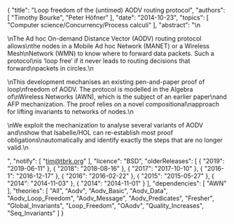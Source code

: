 {
    "title": "Loop freedom of the (untimed) AODV routing protocol",
    "authors": [
        "Timothy Bourke",
        "Peter Höfner"
    ],
    "date": "2014-10-23",
    "topics": [
        "Computer science/Concurrency/Process calculi"
    ],
    "abstract": "\n<p>\nThe Ad hoc On-demand Distance Vector (AODV) routing protocol allows\nthe nodes in a Mobile Ad hoc Network (MANET) or a Wireless Mesh\nNetwork (WMN) to know where to forward data packets. Such a protocol\nis ‘loop free’ if it never leads to routing decisions that forward\npackets in circles.\n<p>\nThis development mechanises an existing pen-and-paper proof of loop\nfreedom of AODV. The protocol is modelled in the Algebra of\nWireless Networks (AWN), which is the subject of an earlier paper\nand AFP mechanization. The proof relies on a novel compositional\napproach for lifting invariants to networks of nodes.\n</p><p>\nWe exploit the mechanization to analyse several variants of AODV and\nshow that Isabelle/HOL can re-establish most proof obligations\nautomatically and identify exactly the steps that are no longer valid.\n</p>",
    "notify": [
        "tim@tbrk.org"
    ],
    "licence": "BSD",
    "olderReleases": [
        {
            "2019": "2019-06-11"
        },
        {
            "2018": "2018-08-16"
        },
        {
            "2017": "2017-10-10"
        },
        {
            "2016-1": "2016-12-17"
        },
        {
            "2016": "2016-02-22"
        },
        {
            "2015": "2015-05-27"
        },
        {
            "2014": "2014-11-03"
        },
        {
            "2014": "2014-11-01"
        }
    ],
    "dependencies": [
        "AWN"
    ],
    "theories": [
        "All",
        "Aodv",
        "Aodv_Basic",
        "Aodv_Data",
        "Aodv_Loop_Freedom",
        "Aodv_Message",
        "Aodv_Predicates",
        "Fresher",
        "Global_Invariants",
        "Loop_Freedom",
        "OAodv",
        "Quality_Increases",
        "Seq_Invariants"
    ]
}